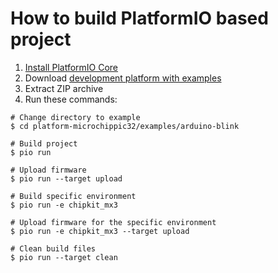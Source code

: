 How to build PlatformIO based project
=====================================

1. [Install PlatformIO Core](http://docs.platformio.org/page/core.html)
2. Download [development platform with examples](https://github.com/platformio/platform-microchippic32/archive/develop.zip)
3. Extract ZIP archive
4. Run these commands:

```shell
# Change directory to example
$ cd platform-microchippic32/examples/arduino-blink

# Build project
$ pio run

# Upload firmware
$ pio run --target upload

# Build specific environment
$ pio run -e chipkit_mx3

# Upload firmware for the specific environment
$ pio run -e chipkit_mx3 --target upload

# Clean build files
$ pio run --target clean
```
